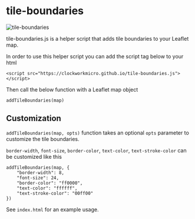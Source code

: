 # tile-boundaries
![tile-boundaries](https://thumbs.gfycat.com/ShortOrnateGyrfalcon-size_restricted.gif)


tile-boundaries.js is a helper script that adds tile boundaries to your Leaflet map.

In order to use this helper script you can add the script tag below to your html 

    <script src="https://clockworkmicro.github.io/tile-boundaries.js"></script>

Then call the below function with a Leaflet map object

    addTileBoundaries(map)


## Customization

`addTileBoundaries(map, opts)` function takes an optional `opts` parameter to customize the tile boundaries.

`border-width`, `font-size`, `border-color`, `text-color`, `text-stroke-color` can be customized like this



    addTileBoundaries(map, {
        "border-width": 8,
        "font-size": 24,
        "border-color": "ff0000",
        "text-color": "ffffff",
        "text-stroke-color": "00ff00"
    })



See `index.html` for an example usage.
